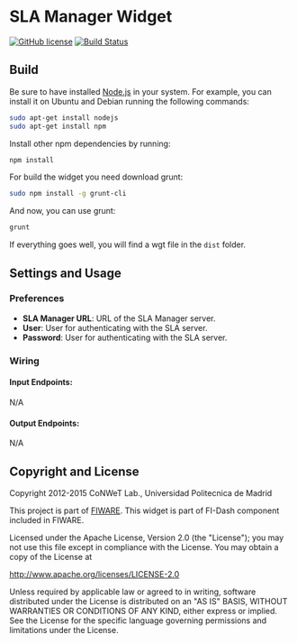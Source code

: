 SLA Manager Widget
==================

[![GitHub license](https://img.shields.io/badge/license-AGPLv3-blue.svg)](https://raw.githubusercontent.com/fidash/widget-SLAManager/master/LICENSE.txt)
[![Build Status](https://build.conwet.fi.upm.es/jenkins/view/FI-Dash/job/Widget%20SLAManager/badge/icon)](https://build.conwet.fi.upm.es/jenkins/view/FI-Dash/job/Widget%20SLAManager/)

Build
-----

Be sure to have installed [Node.js](http://node.js)
in your system. For example, you can install it on Ubuntu and Debian running the
following commands:

```bash
sudo apt-get install nodejs
sudo apt-get install npm
```

Install other npm dependencies by running:

```bash
npm install
```

For build the widget you need download grunt:

```bash
sudo npm install -g grunt-cli
```

And now, you can use grunt:

```bash
grunt
```

If everything goes well, you will find a wgt file in the `dist` folder.

Settings and Usage
------------------

### Preferences

- **SLA Manager URL**: URL of the SLA Manager server.
- **User**: User for authenticating with the SLA server.
- **Password**: User for authenticating with the SLA server.

### Wiring

#### Input Endpoints:

N/A

#### Output Endpoints:

N/A

Copyright and License
---------------------

Copyright 2012-2015 CoNWeT Lab., Universidad Politecnica de Madrid

This project is part of [FIWARE](https://www.fiware.org/). This widget is part of FI-Dash component included in FIWARE.

Licensed under the Apache License, Version 2.0 (the "License");
you may not use this file except in compliance with the License.
You may obtain a copy of the License at

  http://www.apache.org/licenses/LICENSE-2.0

Unless required by applicable law or agreed to in writing, software
distributed under the License is distributed on an "AS IS" BASIS,
WITHOUT WARRANTIES OR CONDITIONS OF ANY KIND, either express or implied.
See the License for the specific language governing permissions and
limitations under the License.

